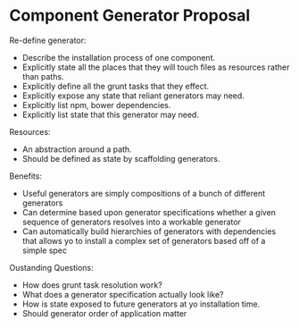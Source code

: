 # Component Generator Proposal

Re-define generator:

 * Describe the installation process of one component.
 * Explicitly state all the places that they will touch files as resources
   rather than paths.
 * Explicitly define all the grunt tasks that they effect.
 * Explicitly expose any state that reliant generators may need.
 * Explicitly list npm, bower dependencies.
 * Explicitly list state that this generator may need.

Resources:

 * An abstraction around a path.
 * Should be defined as state by scaffolding generators.

Benefits:

 * Useful generators are simply compositions of a bunch of different generators
 * Can determine based upon generator specifications whether a given sequence of
   generators resolves into a workable generator
 * Can automatically build hierarchies of generators with dependencies that
   allows yo to install a complex set of generators based off of a simple spec

Oustanding Questions:

 * How does grunt task resolution work?
 * What does a generator specification actually look like?
 * How is state exposed to future generators at yo installation time.
 * Should generator order of application matter 
